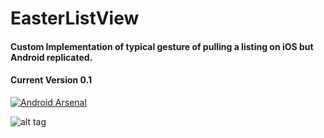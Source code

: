 # EasterListView

#### Custom Implementation of typical gesture of pulling a listing on iOS but Android replicated.

#### Current Version 0.1


[![Android Arsenal](https://img.shields.io/badge/Android%20Arsenal-EasterListView-brightgreen.svg?style=flat)](https://android-arsenal.com/details/1/1378)

![alt tag](https://raw.githubusercontent.com/cbedoy/EasterListView/master/UIX/easter.png)
